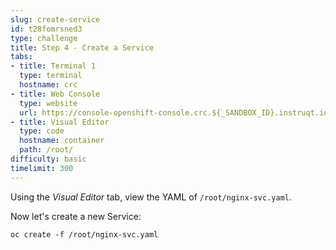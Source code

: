 ```yaml
---
slug: create-service
id: t28fomrsned3
type: challenge
title: Step 4 - Create a Service
tabs:
- title: Terminal 1
  type: terminal
  hostname: crc
- title: Web Console
  type: website
  url: https://console-openshift-console.crc.${_SANDBOX_ID}.instruqt.io
- title: Visual Editor
  type: code
  hostname: container
  path: /root/
difficulty: basic
timelimit: 300
---
```

Using the *Visual Editor* tab, view the YAML of `/root/nginx-svc.yaml`.

Now let's create a new Service:
```
oc create -f /root/nginx-svc.yaml
```